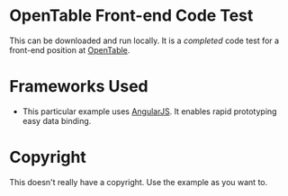 # OpenTable Front-end Code Test
This can be downloaded and run locally. It is a _completed_ code test for a front-end position at [OpenTable](www.opentable.co.uk).

# Frameworks Used
* This particular example uses [AngularJS](www.angularjs.org). It enables rapid prototyping easy data binding.

# Copyright
This doesn't really have a copyright. Use the example as you want to.